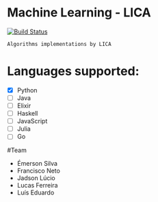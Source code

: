 # Machine Learning - LICA 
[![Build Status](https://travis-ci.org/LICA-UFAL/machine_learning_lica.svg?branch=master)](https://travis-ci.org/LICA-UFAL/machine_learning_lica)
	
	Algorithms implementations by LICA

# Languages supported: 
 - [X] Python
 - [ ] Java 
 - [ ] Elixir 
 - [ ] Haskell 
 - [ ] JavaScript
 - [ ] Julia
 - [ ] Go

#Team 
 * Émerson Silva
 * Francisco Neto 
 * Jadson Lúcio 
 * Lucas Ferreira 
 * Luís Eduardo 


